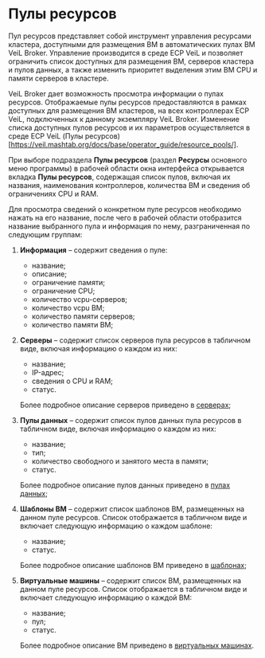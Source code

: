 # Пулы ресурсов

Пул ресурсов представляет собой инструмент управления ресурсами кластера, доступными для размещения 
ВМ в автоматических пулах ВМ VeiL  Broker. Управление производится в среде ECP VeiL и позволяет 
ограничить список доступных для размещения ВМ, серверов кластера и пулов данных, а также изменить 
приоритет выделения этим ВМ CPU и памяти серверов в кластере.

VeiL  Broker дает возможность просмотра информации о пулах ресурсов. Отображаемые пулы ресурсов 
предоставляются в рамках доступных для размещения ВМ кластеров, на всех контроллерах ECP VeiL, 
подключенных к данному экземпляру VeiL  Broker. Изменение списка доступных пулов ресурсов и 
их параметров осуществляется в среде ECP VeiL 
(Пулы ресурсов)[https://veil.mashtab.org/docs/base/operator_guide/resource_pools/].

При выборе подраздела **Пулы ресурсов** (раздел **Ресурсы** основного меню программы) в рабочей 
области окна интерфейса открывается вкладка **Пулы ресурсов**, содержащая список пулов, включая их 
названия, наименования контроллеров, количества ВМ и сведения об ограничениях CPU и RAM. 

Для просмотра сведений о конкретном пуле ресурсов необходимо нажать на его название, 
после чего в рабочей области отобразится название выбранного пула и информация по нему, 
разграниченная по следующим группам:

1. **Информация** – содержит сведения о пуле: 

     - название;
     - описание;
     - ограничение памяти;
     - ограничение CPU;
     - количество vcpu-серверов;
     - количество vcpu ВМ;
     - количество памяти серверов;
     - количество памяти ВМ;

2. **Серверы** – содержит список серверов пула ресурсов в табличном виде, включая информацию о каждом из них: 

     - название;
     - IP-адрес;
     - сведения о CPU и RAM;
     - статус. 

     Более подробное описание серверов приведено в [серверах](nodes.md);

3. **Пулы данных** – содержит список пулов данных пула ресурсов в табличном виде, 
включая информацию о каждом из них: 

     - название;
     - тип;
     - количество свободного и занятого места в памяти;
     - статус.

     Более подробное описание пулов данных приведено в [пулах данных](datapools.md);

4. **Шаблоны ВМ** – содержит список шаблонов ВМ, размещенных на данном пуле ресурсов. 
Список отображается в табличном виде и включает следующую информацию о каждом шаблоне:

     - название;
     - статус.

     Более подробное описание шаблонов ВМ приведено в [шаблонах](templates.md);

5. **Виртуальные машины** – содержит список ВМ, размещенных на данном пуле ресурсов. 
Список отображается в табличном виде и включает следующую информацию о каждой ВМ:

     - название;
     - пул;
     - статус.

     Более подробное описание ВМ приведено в [виртуальных машинах](domains.md).
